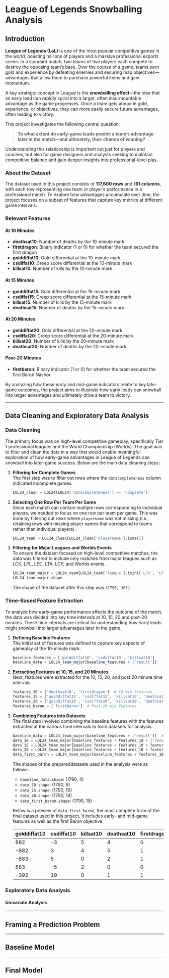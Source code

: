# League of Legends Snowballing Analysis

## Introduction

**League of Legends (LoL)** is one of the most popular competitive games in the world, boasting millions of players and a massive professional esports scene. In a standard match, two teams of five players each compete to destroy the opposing team’s base. Over the course of a game, teams earn gold and experience by defeating enemies and securing map objectives—advantages that allow them to purchase powerful items and gain momentum.

A key strategic concept in League is the **snowballing effect**—the idea that an early lead can rapidly spiral into a larger, often insurmountable advantage as the game progresses. Once a team gets ahead in gold, experience, or objectives, they can more easily secure future advantages, often leading to victory.

This project investigates the following central question:

> **To what extent do early-game leads predict a team’s advantage later in the match—and ultimately, their chance of winning?**

Understanding this relationship is important not just for players and coaches, but also for game designers and analysts seeking to maintain competitive balance and gain deeper insights into professional-level play.

### About the Dataset

The dataset used in this project consists of **117,600 rows** and **161 columns**, with each row representing one team or player’s performance in a professional match. To explore how advantages accumulate over time, the project focuses on a subset of features that capture key metrics at different game intervals.

### Relevant Features

#### At 10 Minutes
- **deathsat10**: Number of deaths by the 10-minute mark  
- **firstdragon**: Binary indicator (1 or 0) for whether the team secured the first dragon  
- **golddiffat10**: Gold differential at the 10-minute mark  
- **csdiffat10**: Creep score differential at the 10-minute mark  
- **killsat10**: Number of kills by the 10-minute mark  

#### At 15 Minutes
- **golddiffat15**: Gold differential at the 15-minute mark  
- **csdiffat15**: Creep score differential at the 15-minute mark  
- **killsat15**: Number of kills by the 15-minute mark  
- **deathsat15**: Number of deaths by the 15-minute mark  

#### At 20 Minutes
- **golddiffat20**: Gold differential at the 20-minute mark  
- **csdiffat20**: Creep score differential at the 20-minute mark  
- **killsat20**: Number of kills by the 20-minute mark  
- **deathsat20**: Number of deaths by the 20-minute mark  

#### Post-20 Minutes
- **firstbaron**: Binary indicator (1 or 0) for whether the team secured the first Baron Nashor  

By analyzing how these early and mid-game indicators relate to key late-game outcomes, the project aims to illustrate how early leads can snowball into larger advantages and ultimately drive a team to victory.

---

## Data Cleaning and Exploratory Data Analysis

### Data Cleaning

 The primary focus was on high-level competitive gameplay, specifically Tier 1 professional leagues and the World Championship (Worlds). The goal was to filter and clean the data in a way that would enable meaningful exploration of how early-game advantages in League of Legends can snowball into later-game success. Below are the main data cleaning steps:


1. **Filtering for Complete Games**  
   The first step was to filter out rows where the `datacompleteness` column indicated incomplete games.

    ```python
    LOL24_clean = LOL24[LOL24['datacompleteness'] == 'complete']
    ```

2. **Selecting One Row Per Team Per Game**  
   Since each match can contain multiple rows corresponding to individual players, we needed to focus on one row per team per game. This was done by filtering out rows where `playername` was not missing (i.e., retaining rows with missing player names that correspond to teams rather than individual players).

    ```python
    LOL24_team = LOL24_clean[LOL24_clean['playername'].isna()]
    ```

3. **Filtering for Major Leagues and Worlds Events**  
   To ensure the dataset focused on high-level competitive matches, the data was filtered to include only matches from major leagues such as LCK, LPL, LEC, LTA, LCP, and Worlds events.

    ```python
    LOL24_team_major = LOL24_team[LOL24_team['league'].isin(['LCK', 'LPL', 'LEC', 'LTA', 'LCP', 'Worlds'])]
    LOL24_team_major.shape
    ```

    The shape of the dataset after this step was `(1790, 161)`.

### Time-Based Feature Extraction

To analyze how early-game performance affects the outcome of the match, the data was divided into key time intervals at 10, 15, 20 and post-20 minutes. These time intervals are critical for understanding how early leads might snowball into larger advantages later in the game.

1. **Defining Baseline Features**  
   The initial set of features was defined to capture key aspects of gameplay at the 10-minute mark.

    ```python
    baseline_features = ['golddiffat10', 'csdiffat10', 'killsat10']
    baseline_data = LOL24_team_major[baseline_features + ['result']]
    ```

2. **Extracting Features at 10, 15, and 20 Minutes**  
   Next, features were extracted for the 10, 15, 20, and post 20 minute time intervals.

    ```python
    features_10 = ['deathsat10', 'firstdragon']  # 10 min features
    features_15 = ['golddiffat15', 'csdiffat15', 'killsat15', 'deathsat15']  # 15 min features
    features_20 = ['golddiffat20', 'csdiffat20', 'killsat20', 'deathsat20']  # 20 min features
    features_baron = ['firstbaron']  # Post-20 min features
    ```

3. **Combining Features into Datasets**  
   The final step involved combining the baseline features with the features extracted at the various time intervals to form datasets for analysis.

    ```python
    baseline_data = LOL24_team_major[baseline_features + ['result']]  # Base
    data_10 = LOL24_team_major[baseline_features + features_10 + ['result']]  # Base + 10 min features
    data_15 = LOL24_team_major[baseline_features + features_10 + features_15 + ['result']]  # Base + 10 + 15 min features
    data_20 = LOL24_team_major[baseline_features + features_10 + features_15 + features_20 + ['result']]  # Base + 10 + 15 + 20 min features
    data_first_baron = LOL24_team_major[baseline_features + features_10 + features_15 + features_20 + features_baron + ['result']]  # Base + 10 + 15 + 20 + Baron
    ```

    The shapes of the prepareddatasets used in the analysis were as follows:

    - `baseline_data.shape`: (1790, 4)  
    - `data_10.shape`: (1790, 6)  
    - `data_15.shape`: (1790, 10)  
    - `data_20.shape`: (1790, 14)  
    - `data_first_baron.shape`: (1790, 15)


    Below is a preview of `data_first_baron`, the most complete form of the final dataset used in this project. It includes early- and mid-game features as well as the first Baron objective:


    | golddiffat10 | csdiffat10 | killsat10 | deathsat10 | firstdragon | golddiffat15 | csdiffat15 | killsat15 | deathsat15 | golddiffat20 | csdiffat20 | killsat20 | deathsat20 | firstbaron | result |
    |--------------|------------|-----------|------------|-------------|---------------|-------------|------------|-------------|----------------|-------------|------------|-------------|-------------|--------|
    | 882          | -3         | 5         | 4          | 0           | 1729          | -5          | 6          | 5           | 2416           | 7           | 6          | 5           | 0           | 0      |
    | -882         | 3          | 4         | 5          | 1           | -1729         | 5           | 5          | 6           | -2416          | -7          | 5          | 6           | 1           | 1      |
    | -883         | 5          | 0         | 2          | 1           | -331          | 28          | 1          | 3           | -786           | 11          | 3          | 5           | 0           | 0      |
    | 883          | -5         | 2         | 0          | 0           | 331           | -28         | 3          | 1           | 786            | -11         | 5          | 3           | 1           | 1      |
    | -392         | 19         | 0         | 1          | 1           | -461          | 14          | 1          | 2           | 179            | 20          | 6          | 5           | 1           | 0      |




### Exploratory Data Analysis

#### Univariate Analysis



---

## Framing a Prediction Problem

<!-- Content coming soon -->

---

## Baseline Model

<!-- Content coming soon -->

---

## Final Model

<!-- Content coming soon -->